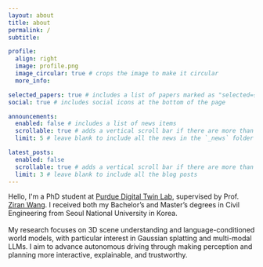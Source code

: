 ```yaml
---
layout: about
title: about
permalink: /
subtitle: 

profile:
  align: right
  image: profile.png
  image_circular: true # crops the image to make it circular
  more_info: 

selected_papers: true # includes a list of papers marked as "selected={true}"
social: true # includes social icons at the bottom of the page

announcements:
  enabled: false # includes a list of news items
  scrollable: true # adds a vertical scroll bar if there are more than 3 news items
  limit: 5 # leave blank to include all the news in the `_news` folder

latest_posts:
  enabled: false
  scrollable: true # adds a vertical scroll bar if there are more than 3 new posts items
  limit: 3 # leave blank to include all the blog posts
---
```


Hello, I'm a PhD student at [Purdue Digital Twin Lab](https://purduedigitaltwin.github.io/), supervised by Prof. [Ziran Wang](https://ziranw.github.io/). I received both my Bachelor’s and Master’s degrees in Civil Engineering from Seoul National University in Korea. <br><br>
My research focuses on 3D scene understanding and language-conditioned world models, with particular interest in Gaussian splatting and multi-modal LLMs. I aim to advance autonomous driving through making perception and planning more interactive, explainable, and trustworthy.
